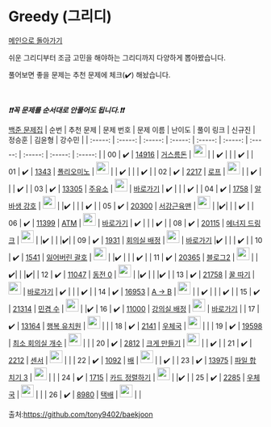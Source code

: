 # Greedy (그리디)

[메인으로 돌아가기](https://github.com/Sumin0916/AlgorithmStudy21/tree/main/Algorithm_part)

쉬운 그리디부터 조금 고민을 해야하는 그리디까지 다양하게 뽑아봤습니다.

풀어보면 좋을 문제는 추천 문제에 체크(:heavy_check_mark:) 해놨습니다.

<br>

***❗️❗️꼭 문제를 순서대로 안풀어도 됩니다.❗️❗️***

[백준 문제집](https://www.acmicpc.net/workbook/view/6833)
| 순번 | 추천 문제 | 문제 번호 | 문제 이름 | 난이도 | 풀이 링크 | 신규진 | 정승훈 | 김윤형 | 강수민 |
| :-----: | :-----: | :-----: | :-----: | :-----: | :-----: | :-----: | :-----: | :-----: | :-----: |
| 00 |  :heavy_check_mark:  | [14916](https://www.acmicpc.net/problem/14916) | [거스름돈](https://www.acmicpc.net/problem/14916) | <img width="25px" height="25px" src="https://static.solved.ac/tier_small/6.svg"> | | :heavy_check_mark: | | | :heavy_check_mark: |
| 01 |  :heavy_check_mark:  | [1343](https://www.acmicpc.net/problem/1343) | [폴리오미노](https://www.acmicpc.net/problem/1343) | <img height="25px" width="25px" src="https://static.solved.ac/tier_small/6.svg"/> | | :heavy_check_mark: | | | :heavy_check_mark: |
| 02 |  :heavy_check_mark:  | [2217](https://www.acmicpc.net/problem/2217) | [로프](https://www.acmicpc.net/problem/2217) | <img height="25px" width="25px" src="https://static.solved.ac/tier_small/7.svg"/> | | :heavy_check_mark: | | | :heavy_check_mark: |
| 03 |  :heavy_check_mark:  | [13305](https://www.acmicpc.net/problem/13305) | [주유소](https://www.acmicpc.net/problem/13305) | <img height="25px" width="25px" src="https://static.solved.ac/tier_small/7.svg"/> | [바로가기]() | :heavy_check_mark: | | | :heavy_check_mark: |
| 04 |  :heavy_check_mark:  | [1758](https://www.acmicpc.net/problem/1758) | [알바생 강호](https://www.acmicpc.net/problem/1758) | <img height="25px" width="25px" src="https://static.solved.ac/tier_small/7.svg"/> | |:heavy_check_mark: | | | :heavy_check_mark: |
| 05 |  :heavy_check_mark:  | [20300](https://www.acmicpc.net/problem/20300) | [서강근육맨](https://www.acmicpc.net/problem/20300) | <img height="25px" width="25px" src="https://static.solved.ac/tier_small/7.svg"/> | |:heavy_check_mark:| | | :heavy_check_mark: |
| 06 |  :heavy_check_mark:  | [11399](https://www.acmicpc.net/problem/11399) | [ATM](https://www.acmicpc.net/problem/11399) | <img height="25px" width="25px" src="https://static.solved.ac/tier_small/8.svg"/> | [바로가기]() | :heavy_check_mark: | | | :heavy_check_mark: |
| 08 |  :heavy_check_mark:  | [20115](https://www.acmicpc.net/problem/20115) | [에너지 드링크](https://www.acmicpc.net/problem/20115) | <img height="25px" width="25px" src="https://static.solved.ac/tier_small/8.svg"/> | |:heavy_check_mark: | | |:heavy_check_mark:|
| 09 |  :heavy_check_mark:  | [1931](https://www.acmicpc.net/problem/1931) | [회의실 배정](https://www.acmicpc.net/problem/1931) | <img height="25px" width="25px" src="https://static.solved.ac/tier_small/9.svg"/> | [바로가기]() |:heavy_check_mark: | | | :heavy_check_mark: |
| 10 |  :heavy_check_mark:  | [1541](https://www.acmicpc.net/problem/1541) | [잃어버린 괄호](https://www.acmicpc.net/problem/1541) | <img height="25px" width="25px" src="https://static.solved.ac/tier_small/9.svg"/> | |:heavy_check_mark: | | | :heavy_check_mark: |
| 11 |  :heavy_check_mark:  | [20365](https://www.acmicpc.net/problem/20365) | [블로그2](https://www.acmicpc.net/problem/20365) | <img height="25px" width="25px" src="https://static.solved.ac/tier_small/9.svg"/> | | :heavy_check_mark:| | |:heavy_check_mark:|
| 12 |  :heavy_check_mark:  | [11047](https://www.acmicpc.net/problem/11047) | [동전 0](https://www.acmicpc.net/problem/11047) | <img height="25px" width="25px" src="https://static.solved.ac/tier_small/9.svg"/> | |:heavy_check_mark: | | |:heavy_check_mark: |
| 13 |  :heavy_check_mark:  | [21758](https://www.acmicpc.net/problem/21758) | [꿀 따기](https://www.acmicpc.net/problem/21758) | <img height="25px" width="25px" src="https://static.solved.ac/tier_small/9.svg"/> | [바로가기]() | :heavy_check_mark: | | | :heavy_check_mark: |
| 14 |  :heavy_check_mark:  | [16953](https://www.acmicpc.net/problem/16953) | [A → B](https://www.acmicpc.net/problem/16953) | <img height="25px" width="25px" src="https://static.solved.ac/tier_small/10.svg"/> | | :heavy_check_mark:  | | | :heavy_check_mark: |
| 15 |  :heavy_check_mark:  | [21314](https://www.acmicpc.net/problem/21314) | [민겸 수](https://www.acmicpc.net/problem/21314) | <img height="25px" width="25px" src="https://static.solved.ac/tier_small/10.svg"/> | |:heavy_check_mark:
| 16 |  :heavy_check_mark:  | [11000](https://www.acmicpc.net/problem/11000) | [강의실 배정](https://www.acmicpc.net/problem/11000) | <img height="25px" width="25px" src="https://static.solved.ac/tier_small/11.svg"/> | [바로가기]() |
| 17 |  :heavy_check_mark:  | [13164](https://www.acmicpc.net/problem/13164) | [행복 유치원](https://www.acmicpc.net/problem/13164) | <img height="25px" width="25px" src="https://static.solved.ac/tier_small/11.svg"/> | |
| 18 |  :heavy_check_mark:  | [2141](https://www.acmicpc.net/problem/2141) | [우체국](https://www.acmicpc.net/problem/2141) | <img height="25px" width="25px" src="https://static.solved.ac/tier_small/11.svg"/> | |
| 19 |  :heavy_check_mark:  | [19598](https://www.acmicpc.net/problem/19598) | [최소 회의실 개수](https://www.acmicpc.net/problem/19598) | <img height="25px" width="25px" src="https://static.solved.ac/tier_small/11.svg"/> | |
| 20 |  :heavy_check_mark:  | [2812](https://www.acmicpc.net/problem/2812) | [크게 만들기](https://www.acmicpc.net/problem/2812) | <img height="25px" width="25px" src="https://static.solved.ac/tier_small/11.svg"/> | | :heavy_check_mark: |
| 21 |  :heavy_check_mark:  | [2212](https://www.acmicpc.net/problem/2212) | [센서](https://www.acmicpc.net/problem/2212) | <img height="25px" width="25px" src="https://static.solved.ac/tier_small/11.svg"/> | |
| 22 |  :heavy_check_mark:  | [1092](https://www.acmicpc.net/problem/1092) | [배](https://www.acmicpc.net/problem/1092) | <img height="25px" width="25px" src="https://static.solved.ac/tier_small/11.svg"/> | | :heavy_check_mark: |
| 23 |  :heavy_check_mark:  | [13975](https://www.acmicpc.net/problem/13975) | [파일 합치기 3](https://www.acmicpc.net/problem/13975) | <img height="25px" width="25px" src="https://static.solved.ac/tier_small/11.svg"/> | |
| 24 |  :heavy_check_mark:  | [1715](https://www.acmicpc.net/problem/1715) | [카드 정렬하기](https://www.acmicpc.net/problem/1715) | <img height="25px" width="25px" src="https://static.solved.ac/tier_small/12.svg"/> | |:heavy_check_mark: |
| 25 |  :heavy_check_mark:  | [2285](https://www.acmicpc.net/problem/2285) | [우체국](https://www.acmicpc.net/problem/2285) | <img height="25px" width="25px" src="https://static.solved.ac/tier_small/12.svg"/> | |
| 26 |  :heavy_check_mark:  | [8980](https://www.acmicpc.net/problem/8980) | [택배](https://www.acmicpc.net/problem/) | <img height="25px" width="25px" src="https://static.solved.ac/tier_small/13.svg"/> | |


출처:https://github.com/tony9402/baekjoon
